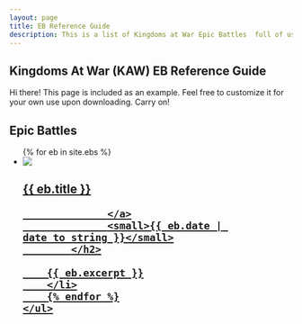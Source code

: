 ```yaml
---
layout: page
title: EB Reference Guide
description: This is a list of Kingdoms at War Epic Battles  full of usefule tips and instructions on how to beat them.
---
```


## Kingdoms At War (KAW) EB Reference Guide

<p class="message">
    Hi there! This page is included as an example. Feel free to customize it for your own use upon downloading. Carry on!
</p>

<div class="related">
    <h2>Epic Battles</h2>
    <ul class="related-posts">
        {% for eb in site.ebs %}
        <li>
        <div style="float:left"><img src="http://via.placeholder.com/150x150"></div>
            <h2 style="float:left">
                <a href="{{ eb.url }}">
                  {{ eb.title }}

                  </a>
                  <small>{{ eb.date | date_to_string }}</small>
            </h2>

        {{ eb.excerpt }}
        </li>
        {% endfor %}
    </ul>
</div>



